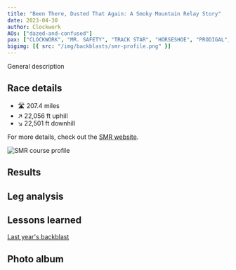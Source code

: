 ```yaml
---
title: "Been There, Dusted That Again: A Smoky Mountain Relay Story"
date: 2023-04-30
author: Clockwork
AOs: ["dazed-and-confused"]
pax: ["CLOCKWORK", "MR. SAFETY", "TRACK STAR", "HORSESHOE", "PRODIGAL", "HENNY PENNY", "RAMSAY", "MOHAWK", "STEAKS", "THEISMANN", "BOGO", "PARKER", "ONE FOUR", "TORPEDO", "BINER", "MA BELL", "PIEROGI", "SUCK UP", "PBX"]
bigimg: [{ src: "/img/backblasts/smr-profile.png" }]
---
```


General description

## Race details

* 🛣️ 207.4 miles
* ↗️ 22,056 ft uphill
* ↘️ 22,501 ft downhill

For more details, check out the [SMR website](https://smokymountainrelay.com/race-maps/course-overview/).

![SMR course profile](/img/backblasts/smr-profile.png)

## Results



## Leg analysis

## Lessons learned

[Last year's backblast](https://f3carpex.com/smoking-the-smoky-mountain-relay-2022/)

## Photo album


